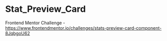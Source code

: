 # Stat_Preview_Card
Frontend Mentor Challenge - https://www.frontendmentor.io/challenges/stats-preview-card-component-8JqbgoU62
